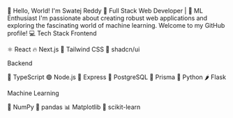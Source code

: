 👋 Hello, World! I'm Swatej Reddy
🚀 Full Stack Web Developer | 🤖 ML Enthusiast
I'm passionate about creating robust web applications and exploring the fascinating world of machine learning. Welcome to my GitHub profile!
💻 Tech Stack
Frontend

⚛️ React
🔥 Next.js
🎨 Tailwind CSS
🧰 shadcn/ui

Backend

📘 TypeScript
🟢 Node.js
🚂 Express
🐘 PostgreSQL
🔷 Prisma
🐍 Python
🌶️ Flask

Machine Learning

🔢 NumPy
🐼 pandas
📊 Matplotlib
🧠 scikit-learn
